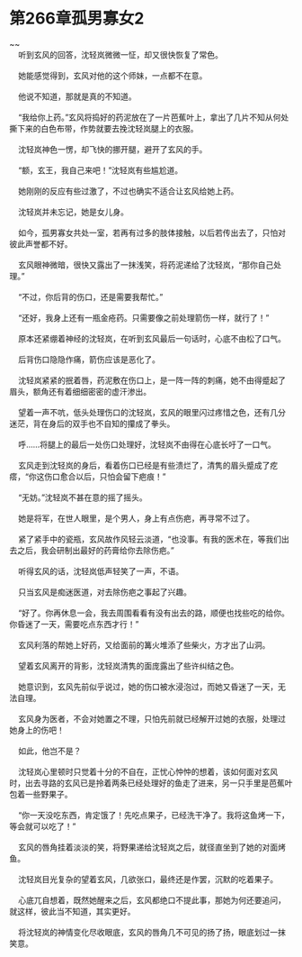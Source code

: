 # 第266章孤男寡女2
~~<br>&nbsp;&nbsp;&nbsp;&nbsp;听到玄风的回答，沈轻岚微微一怔，却又很快恢复了常色。<br><br>&nbsp;&nbsp;&nbsp;&nbsp;她能感觉得到，玄风对他的这个师妹，一点都不在意。<br><br>&nbsp;&nbsp;&nbsp;&nbsp;他说不知道，那就是真的不知道。<br><br>&nbsp;&nbsp;&nbsp;&nbsp;“我给你上药。”玄风将捣好的药泥放在了一片芭蕉叶上，拿出了几片不知从何处撕下来的白色布带，作势就要去挽沈轻岚腿上的衣服。<br><br>&nbsp;&nbsp;&nbsp;&nbsp;沈轻岚神色一愣，却飞快的挪开腿，避开了玄风的手。<br><br>&nbsp;&nbsp;&nbsp;&nbsp;“额，玄王，我自己来吧！”沈轻岚有些尴尬道。<br><br>&nbsp;&nbsp;&nbsp;&nbsp;她刚刚的反应有些过激了，不过也确实不适合让玄风给她上药。<br><br>&nbsp;&nbsp;&nbsp;&nbsp;沈轻岚并未忘记，她是女儿身。<br><br>&nbsp;&nbsp;&nbsp;&nbsp;如今，孤男寡女共处一室，若再有过多的肢体接触，以后若传出去了，只怕对彼此声誉都不好。<br><br>&nbsp;&nbsp;&nbsp;&nbsp;玄风眼神微暗，很快又露出了一抹浅笑，将药泥递给了沈轻岚，“那你自己处理。”<br><br>&nbsp;&nbsp;&nbsp;&nbsp;“不过，你后背的伤口，还是需要我帮忙。”<br><br>&nbsp;&nbsp;&nbsp;&nbsp;“还好，我身上还有一瓶金疮药。只需要像之前处理箭伤一样，就行了！”<br><br>&nbsp;&nbsp;&nbsp;&nbsp;原本还紧绷着神经的沈轻岚，在听到玄风最后一句话时，心底不由松了口气。<br><br>&nbsp;&nbsp;&nbsp;&nbsp;后背伤口隐隐作痛，箭伤应该是恶化了。<br><br>&nbsp;&nbsp;&nbsp;&nbsp;沈轻岚紧紧的抿着唇，药泥敷在伤口上，是一阵一阵的刺痛，她不由得蹙起了眉头，额角还有着细细密密的虚汗渗出。<br><br>&nbsp;&nbsp;&nbsp;&nbsp;望着一声不吭，低头处理伤口的沈轻岚，玄风的眼里闪过疼惜之色，还有几分迷茫，背在身后的双手也不自知的攥成了拳头。<br><br>&nbsp;&nbsp;&nbsp;&nbsp;呼……将腿上的最后一处伤口处理好，沈轻岚不由得在心底长吁了一口气。<br><br>&nbsp;&nbsp;&nbsp;&nbsp;玄风走到沈轻岚的身后，看着伤口已经是有些溃烂了，清隽的眉头蹙成了疙瘩，“你这伤口愈合以后，只怕会留下疤痕！”<br><br>&nbsp;&nbsp;&nbsp;&nbsp;“无妨。”沈轻岚不甚在意的摇了摇头。<br><br>&nbsp;&nbsp;&nbsp;&nbsp;她是将军，在世人眼里，是个男人，身上有点伤疤，再寻常不过了。<br><br>&nbsp;&nbsp;&nbsp;&nbsp;紧了紧手中的瓷瓶，玄风故作风轻云淡道，“也没事。有我的医术在，等我们出去之后，我会研制出最好的药膏给你去除伤疤。”<br><br>&nbsp;&nbsp;&nbsp;&nbsp;听得玄风的话，沈轻岚低声轻笑了一声，不语。<br><br>&nbsp;&nbsp;&nbsp;&nbsp;只当玄风是痴迷医道，对去除伤疤之事起了兴趣。<br><br>&nbsp;&nbsp;&nbsp;&nbsp;“好了。你再休息一会，我去周围看看有没有出去的路，顺便也找些吃的给你。你昏迷了一天，需要吃点东西才行！”<br><br>&nbsp;&nbsp;&nbsp;&nbsp;玄风利落的帮她上好药，又给面前的篝火堆添了些柴火，方才出了山洞。<br><br>&nbsp;&nbsp;&nbsp;&nbsp;望着玄风离开的背影，沈轻岚清隽的面庞露出了些许纠结之色。<br><br>&nbsp;&nbsp;&nbsp;&nbsp;她意识到，玄风先前似乎说过，她的伤口被水浸泡过，而她又昏迷了一天，无法自理。<br><br>&nbsp;&nbsp;&nbsp;&nbsp;玄风身为医者，不会对她置之不理，只怕先前就已经解开过她的衣服，处理过她身上的伤吧！<br><br>&nbsp;&nbsp;&nbsp;&nbsp;如此，他岂不是？<br><br>&nbsp;&nbsp;&nbsp;&nbsp;沈轻岚心里顿时只觉着十分的不自在，正忧心忡忡的想着，该如何面对玄风时，出去寻路的玄风已是拎着两条已经处理好的鱼走了进来，另一只手里是芭蕉叶包着一些野果子。<br><br>&nbsp;&nbsp;&nbsp;&nbsp;“你一天没吃东西，肯定饿了！先吃点果子，已经洗干净了。我将这鱼烤一下，等会就可以吃了！”<br><br>&nbsp;&nbsp;&nbsp;&nbsp;玄风的唇角挂着淡淡的笑，将野果递给沈轻岚之后，就径直坐到了她的对面烤鱼。<br><br>&nbsp;&nbsp;&nbsp;&nbsp;沈轻岚目光复杂的望着玄风，几欲张口，最终还是作罢，沉默的吃着果子。<br><br>&nbsp;&nbsp;&nbsp;&nbsp;心底兀自想着，既然她醒来之后，玄风都绝口不提此事，那她为何还要追问，就这样，彼此当不知道，其实更好。<br><br>&nbsp;&nbsp;&nbsp;&nbsp;将沈轻岚的神情变化尽收眼底，玄风的唇角几不可见的扬了扬，眼底划过一抹笑意。<br><br>
                    

<script>_fwqdsqadxfw()</script>
<div><script>_dfwf1dw();</script></div>
<div><script>_dfwf1agdw();</script></div>
                